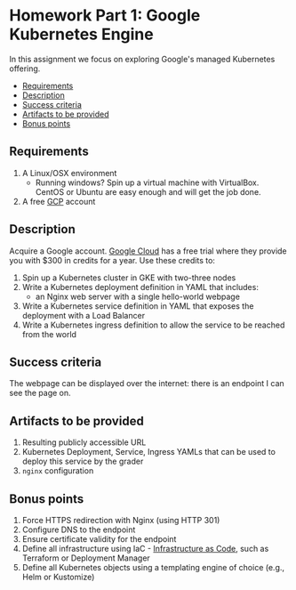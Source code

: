 # Homework Part 1: Google Kubernetes Engine

In this assignment we focus on exploring Google's managed Kubernetes offering.

<!-- toc -->

- [Requirements](#requirements)
- [Description](#description)
- [Success criteria](#success-criteria)
- [Artifacts to be provided](#artifacts-to-be-provided)
- [Bonus points](#bonus-points)

<!-- tocstop -->

## Requirements

1. A Linux/OSX environment
    - Running windows? Spin up a virtual machine with VirtualBox. CentOS or Ubuntu are easy enough and will get the job done.
1. A free [GCP](https://cloud.google.com/free) account

## Description

Acquire a Google account. [Google Cloud](cloud.google.com) has a free trial where they provide you with $300 in credits for a year. Use these credits to:

1. Spin up a Kubernetes cluster in GKE with two-three nodes
1. Write a Kubernetes deployment definition in YAML that includes:
    - an Nginx web server with a single hello-world webpage
1. Write a Kubernetes service definition in YAML that exposes the deployment with a Load Balancer
1. Write a Kubernetes ingress definition to allow the service to be reached from the world

## Success criteria

The webpage can be displayed over the internet: there is an endpoint I can see the page on.

## Artifacts to be provided

1. Resulting publicly accessible URL
1. Kubernetes Deployment, Service, Ingress YAMLs that can be used to deploy this service by the grader
1. `nginx` configuration

## Bonus points

1. Force HTTPS redirection with Nginx (using HTTP 301)
1. Configure DNS to the endpoint
1. Ensure certificate validity for the endpoint
1. Define all infrastructure using IaC - [Infrastructure as Code](iac.md), such as Terraform or Deployment Manager
1. Define all Kubernetes objects using a templating engine of choice (e.g., Helm or Kustomize)
